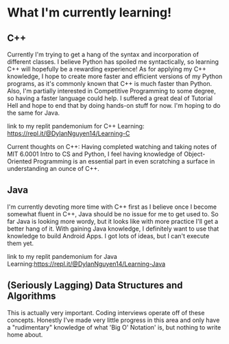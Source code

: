 # What I'm currently learning!
## C++
Currently I'm trying to get a hang of the syntax and incorporation of different classes. I believe Python has spoiled me syntactically,
so learning C++ will hopefully be a rewarding experience!
As for applying my C++ knowledge, I hope to create more faster and efficient versions of my Python programs, as
it's commonly known that C++ is much faster than Python. Also, I'm partially interested in Competitive Programming to some degree,
so having a faster language could help.
I suffered a great deal of Tutorial Hell and hope to end that by doing hands-on stuff for now. I'm hoping to do the same for Java.

link to my replit pandemonium for C++ Learning: https://repl.it/@DylanNguyen14/Learning-C

Current thoughts on C++:
Having completed watching and taking notes of MIT 6.0001 Intro to CS and Python, I feel having knowledge of Object-Oriented Programming is an essential part in even scratching a surface in understanding an ounce of C++.

## Java
I'm currently devoting more time with C++ first as I believe once I become somewhat fluent in C++, Java should be no issue for me to get used to.
So far Java is looking more wordy, but it looks like with more practice I'll get a better hang of it.
With gaining Java knowledge, I definitely want to use that knowledge to build Android Apps.
I got lots of ideas, but I can't execute them yet.

link to my replit pandemonium for Java Learning:https://repl.it/@DylanNguyen14/Learning-Java

## (Seriously Lagging) Data Structures and Algorithms
This is actually very important. Coding interviews operate off of these concepts.
Honestly I've made very little progress in this area and only have a "rudimentary" knowledge of what 'Big O' Notation' is, but nothing to write home about.
